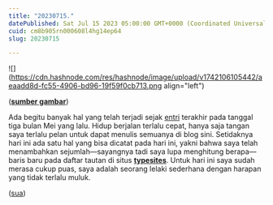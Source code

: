 ```yaml
---
title: "20230715."
datePublished: Sat Jul 15 2023 05:00:00 GMT+0000 (Coordinated Universal Time)
cuid: cm8b905rn000608l4hg14ep64
slug: 20230715

---
```


![](https://cdn.hashnode.com/res/hashnode/image/upload/v1742106105442/aeaadd8d-fc55-4906-bd96-19f59f0cb713.png align="left")

([**sumber gambar**](https://typesites.ofisia.name))

Ada begitu banyak hal yang telah terjadi sejak [entri](/adr-part-iii) terakhir pada tanggal tiga bulan Mei yang lalu. Hidup berjalan terlalu cepat, hanya saja tangan saya terlalu pelan untuk dapat menulis semuanya di blog sini. Setidaknya hari ini ada satu hal yang bisa dicatat pada hari ini, yakni bahwa saya telah menambahkan sejumlah—sayangnya tadi saya lupa menghitung berapa—baris baru pada daftar tautan di situs [**typesites**](https://typesites.ofisia.name). Untuk hari ini saya sudah merasa cukup puas, saya adalah seorang lelaki sederhana dengan harapan yang tidak terlalu muluk.

([sua](https://sua.ist))